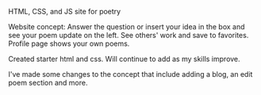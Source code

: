 HTML, CSS, and JS site for poetry

Website concept: 
Answer the question or insert your idea in the box and see your poem update on the left. 
See others' work and save to favorites. 
Profile page shows your own poems.

Created starter html and css. Will continue to add as my skills improve. 

I've made some changes to the concept that include adding a blog, an edit poem section and more. 

